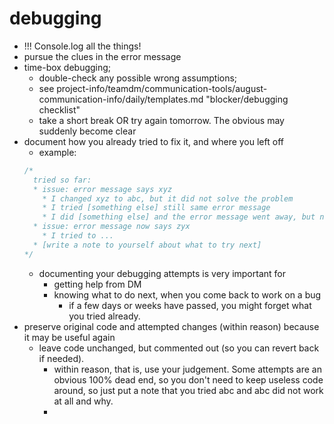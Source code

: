 # debugging
- !!! Console.log all the things!
- pursue the clues in the error message
- time-box debugging; 
  - double-check any possible wrong assumptions; 
  - see project-info/teamdm/communication-tools/august-communication-info/daily/templates.md "blocker/debugging checklist" 
  - take a short break OR try again tomorrow. The obvious may suddenly become clear
- document how you already tried to fix it, and where you left off
  - example:
  ```js
  /*
    tried so far:
    * issue: error message says xyz
      * I changed xyz to abc, but it did not solve the problem
      * I tried [something else] still same error message    
      * I did [something else] and the error message went away, but now I get a different error message
    * issue: error message now says zyx
      * I tried to ...
    * [write a note to yourself about what to try next]
  */
    ```
    - documenting your debugging attempts is very important for
      - getting help from DM
      - knowing what to do next, when you come back to work on a bug 
        - if a few days or weeks have passed, you might forget what you tried already.
- preserve original code and attempted changes (within reason) because it may be useful again 
  - leave code unchanged, but commented out (so you can revert back if needed).
    - within reason, that is, use your judgement. Some attempts are an obvious 100% dead end, so you don't need to keep useless code around, so just put a note that you tried abc and abc did not work at all and why.
    - 